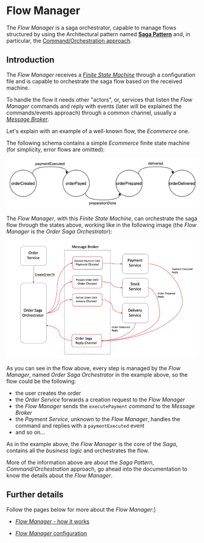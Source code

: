 # Flow Manager

The _Flow Manager_ is a saga orchestrator, capable to manage flows structured by using the Architectural pattern named [**Saga Pattern**](https://blog.couchbase.com/saga-pattern-implement-business-transactions-using-microservices-part/) and, in particular, the [Command/Orchestration approach](https://blog.couchbase.com/saga-pattern-implement-business-transactions-using-microservices-part-2/).

## Introduction

The _Flow Manager_ receives a [_Finite State Machine_](https://brilliant.org/wiki/finite-state-machines/) through a configuration file and is capable to orchestrate the saga flow based on the received machine.

To handle the flow it needs other "actors", or, services that listen the _Flow Manager_ commands and reply with events (later will be explained the commands/events approach) through a common channel, usually a [_Message Broker_](https://www.ibm.com/cloud/learn/message-brokers).

Let's explain with an example of a well-known flow, the _Ecommerce_ one.

The following schema contains a simple _Ecommerce_ finite state machine (for simplicity, error flows are omitted):

[![alt_image](img/sample-finite-state-machine.png)](img/sample-finite-state-machine.png)

The _Flow Manager_, with this _Finite State Machine_, can orchestrate the saga flow through the states above, working like in the following image (the _Flow Manager_ is the _Order Saga Orchestrator_):

[![alt_image](img/ecommerce-sample-flow-with-orchestrator.png)](img/ecommerce-sample-flow-with-orchestrator.png)

As you can see in the flow above, every step is managed by the _Flow Manager_, named _Order Saga Orchestrator_ in the example above, so the flow could be the following:

- the user creates the order
- the _Order Service_ forwards a creation request to the _Flow Manager_
- the _Flow Manager_ sends the `executePayment` _command_ to the _Message Broker_
- the _Payment Service_, unknown to the _Flow Manager_, handles the command and replies with a `paymentExecuted` event
- and so on...

As in the example above, the _Flow Manager_ is the core of the _Saga_, contains all the _business logic_ and orchestrates the flow.

More of the information above are about the _Saga Pattern_, _Command/Orchestration_ approach, go ahead into the documentation to know the details about the _Flow Manager_.

## Further details

Follow the pages below for more about the _Flow Manager_:]

- [_Flow Manager_ - how it works](./how-it-works)

- [_Flow Manager_ configuration](./configuration)
